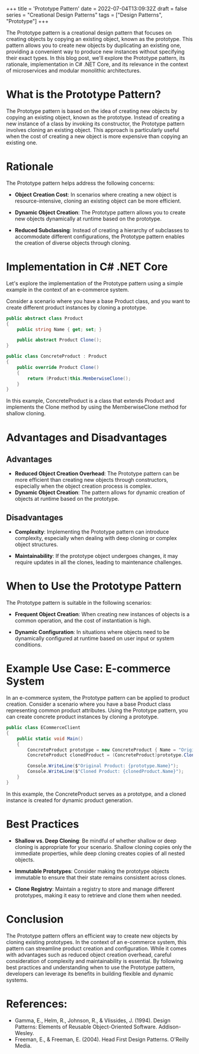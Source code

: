 +++
title = 'Prototype Pattern'
date = 2022-07-04T13:09:32Z
draft = false
series = "Creational Design Patterns"
tags = ["Design Patterns", "Prototype"]
+++

The Prototype pattern is a creational design pattern that focuses on creating objects by copying an existing object, known as the prototype. This pattern allows you to create new objects by duplicating an existing one, providing a convenient way to produce new instances without specifying their exact types. In this blog post, we'll explore the Prototype pattern, its rationale, implementation in C# .NET Core, and its relevance in the context of microservices and modular monolithic architectures.

# What is the Prototype Pattern?

The Prototype pattern is based on the idea of creating new objects by copying an existing object, known as the prototype. Instead of creating a new instance of a class by invoking its constructor, the Prototype pattern involves cloning an existing object. This approach is particularly useful when the cost of creating a new object is more expensive than copying an existing one.

# Rationale

The Prototype pattern helps address the following concerns:

- **Object Creation Cost**: In scenarios where creating a new object is resource-intensive, cloning an existing object can be more efficient.

- **Dynamic Object Creation**: The Prototype pattern allows you to create new objects dynamically at runtime based on the prototype.

- **Reduced Subclassing**: Instead of creating a hierarchy of subclasses to accommodate different configurations, the Prototype pattern enables the creation of diverse objects through cloning.

# Implementation in C# .NET Core

Let's explore the implementation of the Prototype pattern using a simple example in the context of an e-commerce system.

Consider a scenario where you have a base Product class, and you want to create different product instances by cloning a prototype.

```csharp
public abstract class Product
{
    public string Name { get; set; }

    public abstract Product Clone();
}

public class ConcreteProduct : Product
{
    public override Product Clone()
    {
        return (Product)this.MemberwiseClone();
    }
}
```

In this example, ConcreteProduct is a class that extends Product and implements the Clone method by using the MemberwiseClone method for shallow cloning.

# Advantages and Disadvantages

## Advantages

- **Reduced Object Creation Overhead**: The Prototype pattern can be more efficient than creating new objects through constructors, especially when the object creation process is complex.
- **Dynamic Object Creation**: The pattern allows for dynamic creation of objects at runtime based on the prototype.

## Disadvantages

- **Complexity**: Implementing the Prototype pattern can introduce complexity, especially when dealing with deep cloning or complex object structures.

- **Maintainability**: If the prototype object undergoes changes, it may require updates in all the clones, leading to maintenance challenges.

# When to Use the Prototype Pattern

The Prototype pattern is suitable in the following scenarios:

- **Frequent Object Creation**: When creating new instances of objects is a common operation, and the cost of instantiation is high.

- **Dynamic Configuration**: In situations where objects need to be dynamically configured at runtime based on user input or system conditions.

# Example Use Case: E-commerce System

In an e-commerce system, the Prototype pattern can be applied to product creation. Consider a scenario where you have a base Product class representing common product attributes. Using the Prototype pattern, you can create concrete product instances by cloning a prototype.

```csharp
public class ECommerceClient
{
    public static void Main()
    {
        ConcreteProduct prototype = new ConcreteProduct { Name = "Original Product" };
        ConcreteProduct clonedProduct = (ConcreteProduct)prototype.Clone();

        Console.WriteLine($"Original Product: {prototype.Name}");
        Console.WriteLine($"Cloned Product: {clonedProduct.Name}");
    }
}
```

In this example, the ConcreteProduct serves as a prototype, and a cloned instance is created for dynamic product generation.

# Best Practices

- **Shallow vs. Deep Cloning**: Be mindful of whether shallow or deep cloning is appropriate for your scenario. Shallow cloning copies only the immediate properties, while deep cloning creates copies of all nested objects.

- **Immutable Prototypes**: Consider making the prototype objects immutable to ensure that their state remains consistent across clones.

- **Clone Registry**: Maintain a registry to store and manage different prototypes, making it easy to retrieve and clone them when needed.

# Conclusion

The Prototype pattern offers an efficient way to create new objects by cloning existing prototypes. In the context of an e-commerce system, this pattern can streamline product creation and configuration. While it comes with advantages such as reduced object creation overhead, careful consideration of complexity and maintainability is essential. By following best practices and understanding when to use the Prototype pattern, developers can leverage its benefits in building flexible and dynamic systems.

# References:

- Gamma, E., Helm, R., Johnson, R., & Vlissides, J. (1994). Design Patterns: Elements of Reusable Object-Oriented Software. Addison-Wesley.
- Freeman, E., & Freeman, E. (2004). Head First Design Patterns. O'Reilly Media.
